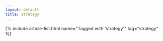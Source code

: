 ```yaml
---
layout: default
title: strategy
---
```


{% include article-list.html name="Tagged with 'strategy'" tag="strategy" %}
